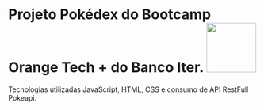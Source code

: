 # Projeto Pokédex do Bootcamp Orange Tech + do Banco Iter. <img src="https://hermes.digitalinnovation.one/tracks/59417914-c4ce-4bf8-b802-f1c1985a07fa.png" width="100px">

Tecnologias utilizadas JavaScript, HTML, CSS e consumo de API RestFull Pokeapi.
